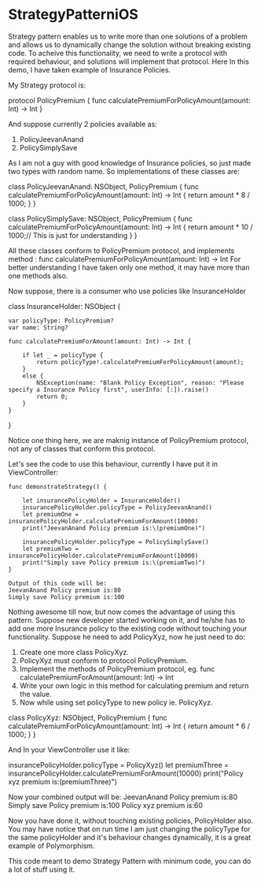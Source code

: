 # StrategyPatterniOS

Strategy pattern enables us to write more than one solutions of a problem and allows us to dynamically change the solution without breaking existing code.
To acheive this functionality, we need to write a protocol with required behaviour, and solutions will implement that protocol.
Here In this demo, I have taken example of Insurance Policies. 

My Strategy protocol is:

protocol PolicyPremium {
    func calculatePremiumForPolicyAmount(amount: Int) -> Int
}

And suppose currently 2 policies available as:
1. PolicyJeevanAnand
2. PolicySimplySave

As I am not a guy with good knowledge of Insurance policies, so just made two types with random name.
So implementations of these classes are:

class PolicyJeevanAnand: NSObject, PolicyPremium {
    func calculatePremiumForPolicyAmount(amount: Int) -> Int {
        return amount * 8 / 1000;
    }
}

class PolicySimplySave: NSObject, PolicyPremium {
    func calculatePremiumForPolicyAmount(amount: Int) -> Int {
        return amount * 10 / 1000;// This is just for understanding
    }
}

All these classes conform to PolicyPremium protocol, and implements method : func calculatePremiumForPolicyAmount(amount: Int) -> Int
For better understanding I have taken only one method, it may have more than one methods also.

Now suppose, there is a consumer who use policies like InsuranceHolder

class InsuranceHolder: NSObject {
    
    var policyType: PolicyPremium?
    var name: String?

    func calculatePremiumForAmount(amount: Int) -> Int {
        
        if let _ = policyType {
            return policyType!.calculatePremiumForPolicyAmount(amount);
        }
        else {
            NSException(name: "Blank Policy Exception", reason: "Please specify a Insurance Policy first", userInfo: [:]).raise()
            return 0;
        }
    }
}

Notice one thing here, we are maknig instance of PolicyPremium protocol, not any of classes that conform this protocol.

Let's see the code to use this behaviour, currently I have put it in ViewController:

    func demonstrateStrategy() {
        
        let insurancePolicyHolder = InsuranceHolder()
        insurancePolicyHolder.policyType = PolicyJeevanAnand()
        let premiumOne = insurancePolicyHolder.calculatePremiumForAmount(10000)
        print("JeevanAnand Policy premium is:\(premiumOne)")
        
        insurancePolicyHolder.policyType = PolicySimplySave()
        let premiumTwo = insurancePolicyHolder.calculatePremiumForAmount(10000)
        print("Simply save Policy premium is:\(premiumTwo)")
    }
    
    Output of this code will be:
    JeevanAnand Policy premium is:80
    Simply save Policy premium is:100
    
  Nothing awesome till now, but now comes the advantage of using this pattern. 
  Suppose new developer started working on it, and he/she has to add one more Insurance policy to the existing code without touching your functionality. Suppose he need to add PolicyXyz, now he just need to do:
  1. Create one more class PolicyXyz.
  2. PolicyXyz must conform to protocol PolicyPremium.
  3. Implement the methods of PolicyPremium protocol, eg. func calculatePremiumForAmount(amount: Int) -> Int
  4. Write your own logic in this method for calculating premium and return the value.
  5. Now while using set policyType to new policy ie. PolicyXyz.
  
  class PolicyXyz: NSObject, PolicyPremium {
    func calculatePremiumForPolicyAmount(amount: Int) -> Int {
        return amount * 6 / 1000;
    }
  }
  
  And In your ViewController use it like: 
  
  insurancePolicyHolder.policyType = PolicyXyz()
  let premiumThree = insurancePolicyHolder.calculatePremiumForAmount(10000)
  print("Policy xyz premium is:\(premiumThree)")
  
  Now your combined output will be:
  JeevanAnand Policy premium is:80
  Simply save Policy premium is:100
  Policy xyz premium is:60

  Now you have done it, without touching existing policies, PolicyHolder also. You may have notice that on run time I am just changing the policyType for the same policyHolder and it's behaviour changes dynamically, it is a great example of Polymorphism.
  
  This code meant to demo Strategy Pattern with minimum code, you can do a lot of stuff using it.
  
  




